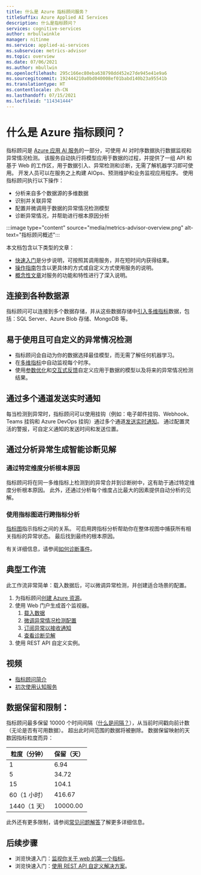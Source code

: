 ```yaml
---
title: 什么是 Azure 指标顾问服务？
titleSuffix: Azure Applied AI Services
description: 什么是指标顾问？
services: cognitive-services
author: mrbullwinkle
manager: nitinme
ms.service: applied-ai-services
ms.subservice: metrics-advisor
ms.topic: overview
ms.date: 07/06/2021
ms.author: mbullwin
ms.openlocfilehash: 295c166ec80eba638798dd452e27de945e41e9a6
ms.sourcegitcommit: 192444210a0bd040008ef01babd140b23a95541b
ms.translationtype: HT
ms.contentlocale: zh-CN
ms.lasthandoff: 07/15/2021
ms.locfileid: "114341444"
---
```

# <a name="what-is-azure-metrics-advisor"></a>什么是 Azure 指标顾问？ 

指标顾问是 [Azure 应用 AI 服务](../../applied-ai-services/what-are-applied-ai-services.md)的一部分，可使用 AI 对时序数据执行数据监视和异常情况检测。 该服务自动执行将模型应用于数据的过程，并提供了一组 API 和基于 Web 的工作区，用于数据引入、异常检测和诊断，无需了解机器学习即可使用。 开发人员可以在服务之上构建 AIOps、预测维护和业务监视应用程序。 使用指标顾问执行以下操作：

* 分析来自多个数据源的多维数据
* 识别并关联异常
* 配置并微调用于数据的异常情况检测模型
* 诊断异常情况，并帮助进行根本原因分析

:::image type="content" source="media/metrics-advisor-overview.png" alt-text="指标顾问概述":::

本文档包含以下类型的文章：
* [快速入门](./Quickstarts/web-portal.md)是分步说明，可按照其调用服务，并在短时间内获得结果。 
* [操作指南](./how-tos/onboard-your-data.md)包含以更具体的方式或自定义方式使用服务的说明。
* [概念性文章](glossary.md)对服务的功能和特性进行了深入说明。

## <a name="connect-to-a-variety-of-data-sources"></a>连接到各种数据源

指标顾问可以连接到多个数据存储，并从这些数据存储中[引入多维指标](how-tos/onboard-your-data.md)数据，包括：SQL Server、Azure Blob 存储、MongoDB 等。

## <a name="easy-to-use-and-customizable-anomaly-detection"></a>易于使用且可自定义的异常情况检测

* 指标顾问会自动为你的数据选择最佳模型，而无需了解任何机器学习。
* 在[多维指标](glossary.md#multi-dimensional-metric)中自动监视每个时序。
* 使用[参数优化](how-tos/configure-metrics.md)和[交互式反馈](how-tos/anomaly-feedback.md)自定义应用于数据的模型以及将来的异常情况检测结果。

## <a name="real-time-notification-through-multiple-channels"></a>通过多个通道发送实时通知

每当检测到异常时，指标顾问可以使用挂钩（例如：电子邮件挂钩、Webhook、Teams 挂钩和 Azure DevOps 挂钩）通过多个通道[发送实时通知](how-tos/alerts.md)。 通过配置灵活的警报，可自定义通知的发送时间和发送位置。

## <a name="smart-diagnostic-insights-by-analyzing-anomalies"></a>通过分析异常生成智能诊断见解

### <a name="analyze-root-cause-into-specific-dimension"></a>通过特定维度分析根本原因 

指标顾问将在同一多维指标上检测到的异常合并到诊断树中，这有助于通过特定维度分析根本原因。 此外，还通过分析每个维度占比最大的因素提供自动分析的见解。 

### <a name="cross-metrics-analysis-using-metrics-graph"></a>使用指标图进行跨指标分析

[指标图](./how-tos/metrics-graph.md)指示指标之间的关系。 可启用跨指标分析帮助你在整体视图中捕获所有相关指标的异常状态。 最后找到最终的根本原因。

有关详细信息，请参阅[如何诊断事件](./how-tos/diagnose-an-incident.md)。

## <a name="typical-workflow"></a>典型工作流

此工作流非常简单：载入数据后，可以微调异常检测，并创建适合场景的配置。

1. 为指标顾问[创建 Azure 资源](https://go.microsoft.com/fwlink/?linkid=2142156)。 
2. 使用 Web 门户生成首个监视器。
    1. [载入数据](./how-tos/onboard-your-data.md)
    2. [微调异常情况检测配置](./how-tos/configure-metrics.md)
    3. [订阅异常以接收通知](./how-tos/alerts.md)
    4. [查看诊断见解](./how-tos/diagnose-an-incident.md)
3. 使用 REST API 自定义实例。

## <a name="video"></a>视频
* [指标顾问简介](https://www.youtube.com/watch?v=0Y26cJqZMIM)
* [初次使用认知服务](https://www.youtube.com/watch?v=7tCLJHdBZgM)

## <a name="data-retention--limitation"></a>数据保留和限制： 

指标顾问最多保留 10000 个时间间隔（[什么是间隔？](tutorials/write-a-valid-query.md#what-is-an-interval)），从当前时间戳向前计数（无论是否有可用数据）。 超出此时间范围的数据将被删除。  数据保留映射的天数因指标粒度而异： 

| 粒度（分钟） |    保留（天） |
|------------------| ------------------|
|  1 | 6.94 |
|  5 | 34.72|
| 15 | 104.1|
| 60（1 小时） | 416.67 |
| 1440（1 天）|10000.00|

此外还有更多限制，请参阅[常见问题解答](faq.yml#what-are-the-data-retention-and-limitations-of-metrics-advisor-)了解更多详细信息。 

## <a name="next-steps"></a>后续步骤

* 浏览快速入门：[监视你关于 web 的第一个指标](quickstarts/web-portal.md)。
* 浏览快速入门：[使用 REST API 自定义解决方案](./quickstarts/rest-api-and-client-library.md)。
